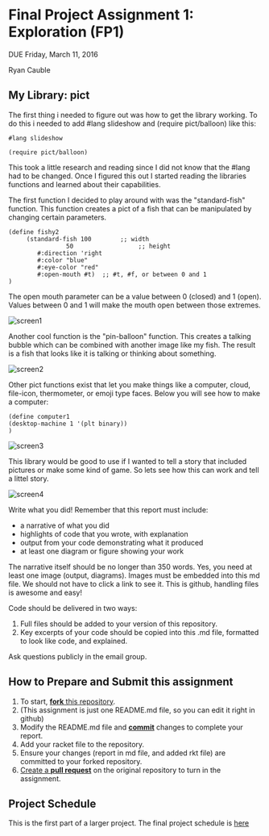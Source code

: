 # Final Project Assignment 1: Exploration (FP1)
DUE Friday, March 11, 2016

Ryan Cauble

## My Library: pict

The first thing i needed to figure out was how to get the library working.
To do this i needed to add #lang slideshow and (require pict/balloon) like this:
```
#lang slideshow

(require pict/balloon)
```
This took a little research and reading since I did not know that the #lang had to
be changed. Once I figured this out I started reading the libraries functions and 
learned about their capabilities.

The first function I decided to play around with was the "standard-fish" function. 
This function creates a pict of a fish that can be manipulated by changing certain
parameters. 
```
(define fishy2
     (standard-fish	100        ;; width	 	 	 	 
 	 	        50	                ;; height	 	 	 
 	 	#:direction 'right  	 	 	 	 
 	 	#:color "blue"	 	 	 	 
 	 	#:eye-color "red"	 	 	 	 
 	 	#:open-mouth #t)  ;; #t, #f, or between 0 and 1
)
```
The open mouth parameter can be a value between 0 (closed) and 1 (open). 
Values between 0 and 1 will make the mouth open between those extremes.


![screen1](https://cloud.githubusercontent.com/assets/17748575/13704660/ffe0dc9a-e76a-11e5-93f7-fadcea4292be.png)




Another cool function is the "pin-balloon" function. This creates a talking bubble which can be combined with 
another image like my fish. The result is a fish that looks like it is talking or thinking about something. 

![screen2](https://cloud.githubusercontent.com/assets/17748575/13705038/fb24ad74-e76c-11e5-940c-262526c4eb8f.png)



Other pict functions exist that let you make things like a computer, cloud, file-icon, thermometer, or 
emoji type faces. Below you will see how to make a computer:

```
(define computer1
(desktop-machine 1 '(plt binary))
)

```
![screen3](https://cloud.githubusercontent.com/assets/17748575/13705440/e1de2f82-e76e-11e5-9a7a-92c59e464657.png)







This library would be good to use if I wanted to tell a story that included pictures or make some 
kind of game. So lets see how this can work and tell a littel story.


![screen4](https://cloud.githubusercontent.com/assets/17748575/13705655/c3b9eb76-e76f-11e5-8c7a-03a8cc7f8986.png)






Write what you did!
Remember that this report must include:

* a narrative of what you did
* highlights of code that you wrote, with explanation
* output from your code demonstrating what it produced
* at least one diagram or figure showing your work

The narrative itself should be no longer than 350 words. Yes, you need at least one image (output, diagrams). Images must be embedded into this md file. We should not have to click a link to see it. This is github, handling files is awesome and easy!

Code should be delivered in two ways:

1. Full files should be added to your version of this repository.
1. Key excerpts of your code should be copied into this .md file, formatted to look like code, and explained.

Ask questions publicly in the email group.

## How to Prepare and Submit this assignment

1. To start, [**fork** this repository][forking]. 
  2. (This assignment is just one README.md file, so you can edit it right in github)
1. Modify the README.md file and [**commit**][ref-commit] changes to complete your report.
1. Add your racket file to the repository. 
1. Ensure your changes (report in md file, and added rkt file) are committed to your forked repository.
1. [Create a **pull request**][pull-request] on the original repository to turn in the assignment.

## Project Schedule
This is the first part of a larger project. The final project schedule is [here][schedule]

<!-- Links -->
[schedule]: https://github.com/oplS16projects/FP-Schedule
[markdown]: https://help.github.com/articles/markdown-basics/
[forking]: https://guides.github.com/activities/forking/
[ref-clone]: http://gitref.org/creating/#clone
[ref-commit]: http://gitref.org/basic/#commit
[ref-push]: http://gitref.org/remotes/#push
[pull-request]: https://help.github.com/articles/creating-a-pull-request
